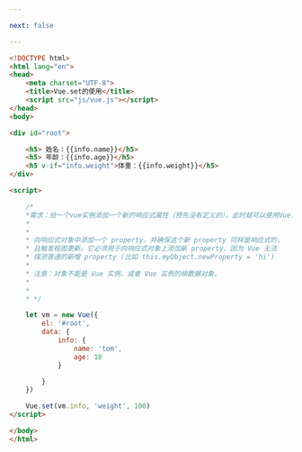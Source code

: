 ```yaml
---

next: false

---
```




<BlogInfo id="356" title="25.Vueset的使用" author="白日梦想猿" pv=0 read_times=0 pre_cost_time="0分41秒" category="vue学习" tag_list="['vue学习']" create_time="2023.01.28 15:27:49" update_time="2023.01.28 15:57:30" />

```html
<!DOCTYPE html>
<html lang="en">
<head>
    <meta charset="UTF-8">
    <title>Vue.set的使用</title>
    <script src="js/vue.js"></script>
</head>
<body>

<div id="root">

    <h5> 姓名：{{info.name}}</h5>
    <h5> 年龄：{{info.age}}</h5>
    <h5 v-if="info.weight">体重：{{info.weight}}</h5>
</div>

<script>

    /*
    *需求：给一个vue实例添加一个新的响应式属性（预先没有定义的）。此时就可以使用Vue.set来实现。
    *
    *
    * 向响应式对象中添加一个 property，并确保这个新 property 同样是响应式的，
    * 且触发视图更新。它必须用于向响应式对象上添加新 property，因为 Vue 无法
    * 探测普通的新增 property (比如 this.myObject.newProperty = 'hi')
    *
    * 注意：对象不能是 Vue 实例，或者 Vue 实例的根数据对象。
    *
    *
    * */

    let vm = new Vue({
        el: '#root',
        data: {
            info: {
                name: 'tom',
                age: 18
            }

        }
    })

    Vue.set(vm.info, 'weight', 100)
</script>

</body>
</html>
```



<ActionBox />
